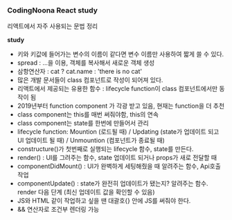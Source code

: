 <h3>CodingNoona React study</h3>

리액트에서 자주 사용되는 문법 정리

<b>study</b>

- 키와 키값에 들어가는 변수의 이름이 같다면 변수 이름만 사용하여 짧게 쓸 수 있다.
- spread : ...을 이용, 객체를 복사해서 새로운 객체 생성
- 삼항연산자 : cat ? cat.name : 'there is no cat'
- 많은 개발 문서들이 class 컴포넌트로 작성이 되어져 있다.
- 리액트에서 제공되는 유용한 함수 : lifecycle function이 class 컴포넌트에서만 동작이 됨
- 2019년부터 function component 가 각광 받고 있음, 현재는 function을 더 추천
- class component는 this를 매번 써줘야함, this의 연속
- class component는 state를 한번에 만들어서 관리
- lifecycle function: Mountion (로드될 때) / Updating (state가 업데이트 되고 UI 업데이트 될 때) / Unmountion (컴포넌트가 종료될 때)
- constructure()가 첫번째로 실행되는 lifecycle 함수, state를 만든다.
- render() : UI를 그려주는 함수, state 업데이트 되거나 props가 새로 전달할 때
- componentDidMount() : UI가 완벽하게 세팅해줬을 때 알려주는 함수, Api호출 작업
- componentUpdate() : state가 완전히 업데이트가 됐는지? 알려주는 함수. render 다음 단계 (최신 업데이트 값을 확인할 수 있음)
- JS와 HTML 같이 작업하고 싶을 땐 대괄호{} 안에 JS를 써줘야 한다.
- && 연산자로 조건부 렌더링 가능
